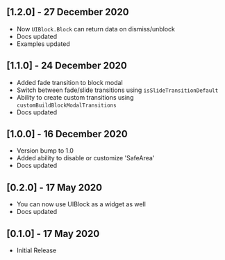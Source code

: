 ## [1.2.0] - 27 December 2020

* Now `UIBlock.Block` can return data on dismiss/unblock
* Docs updated
* Examples updated
  
  
## [1.1.0] - 24 December 2020

* Added fade transition to block modal
* Switch between fade/slide transitions using `isSlideTransitionDefault`
* Ability to create custom transitions using `customBuildBlockModalTransitions`
* Docs updated

## [1.0.0] - 16 December 2020

* Version bump to 1.0
* Added ability to disable or customize 'SafeArea'
* Docs updated

## [0.2.0] - 17 May 2020

* You can now use UIBlock as a widget as well
* Docs updated

## [0.1.0] - 17 May 2020

* Initial Release
